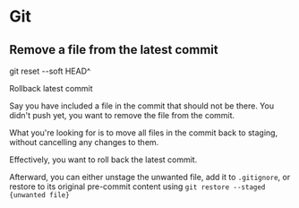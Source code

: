 # Git

## Remove a file from the latest commit

<tldr><code-block lang="shell"> git reset --soft HEAD^ </code-block><p>Rollback latest commit</p></tldr>
Say you have included a file in the commit that should not be there.
You didn't push yet, you want to remove the file from the commit.

What you're looking for is to move all files in the commit back to staging, without cancelling any changes to them.

Effectively, you want to roll back the latest commit.

Afterward, you can either unstage the unwanted file, add it to `.gitignore`, or restore to its original pre-commit content using 
`git restore --staged {unwanted file}`